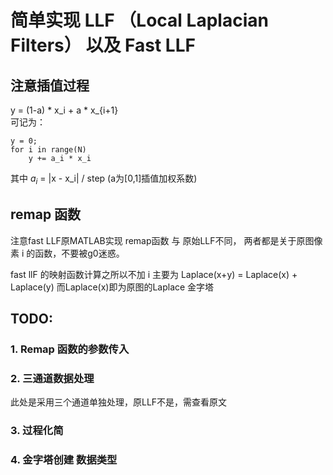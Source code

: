 # 简单实现 LLF （Local Laplacian Filters） 以及 Fast LLF

## 注意插值过程
y = (1-a) * x_i + a * x_{i+1}  
可记为：  
```
y = 0;  
for i in range(N) 
	y += a_i * x_i
```
其中 $a_i$ = |x - x_i| / step  (a为[0,1]插值加权系数)

## remap 函数
注意fast LLF原MATLAB实现 remap函数 与 原始LLF不同，
两者都是关于原图像素 i 的函数，不要被g0迷惑。

fast llF 的映射函数计算之所以不加 i 主要为
Laplace(x+y) = Laplace(x) + Laplace(y)
而Laplace(x)即为原图的Laplace 金字塔

## TODO:
### 1. Remap 函数的参数传入
### 2. 三通道数据处理
此处是采用三个通道单独处理，原LLF不是，需查看原文
### 3. 过程化简
### 4. 金字塔创建 数据类型